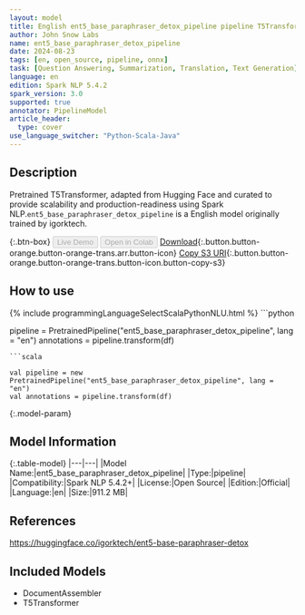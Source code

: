 ```yaml
---
layout: model
title: English ent5_base_paraphraser_detox_pipeline pipeline T5Transformer from igorktech
author: John Snow Labs
name: ent5_base_paraphraser_detox_pipeline
date: 2024-08-23
tags: [en, open_source, pipeline, onnx]
task: [Question Answering, Summarization, Translation, Text Generation]
language: en
edition: Spark NLP 5.4.2
spark_version: 3.0
supported: true
annotator: PipelineModel
article_header:
  type: cover
use_language_switcher: "Python-Scala-Java"
---
```


## Description

Pretrained T5Transformer, adapted from Hugging Face and curated to provide scalability and production-readiness using Spark NLP.`ent5_base_paraphraser_detox_pipeline` is a English model originally trained by igorktech.

{:.btn-box}
<button class="button button-orange" disabled>Live Demo</button>
<button class="button button-orange" disabled>Open in Colab</button>
[Download](https://s3.amazonaws.com/auxdata.johnsnowlabs.com/public/models/ent5_base_paraphraser_detox_pipeline_en_5.4.2_3.0_1724417585093.zip){:.button.button-orange.button-orange-trans.arr.button-icon}
[Copy S3 URI](s3://auxdata.johnsnowlabs.com/public/models/ent5_base_paraphraser_detox_pipeline_en_5.4.2_3.0_1724417585093.zip){:.button.button-orange.button-orange-trans.button-icon.button-copy-s3}

## How to use



<div class="tabs-box" markdown="1">
{% include programmingLanguageSelectScalaPythonNLU.html %}
```python

pipeline = PretrainedPipeline("ent5_base_paraphraser_detox_pipeline", lang = "en")
annotations =  pipeline.transform(df)   

```
```scala

val pipeline = new PretrainedPipeline("ent5_base_paraphraser_detox_pipeline", lang = "en")
val annotations = pipeline.transform(df)

```
</div>

{:.model-param}
## Model Information

{:.table-model}
|---|---|
|Model Name:|ent5_base_paraphraser_detox_pipeline|
|Type:|pipeline|
|Compatibility:|Spark NLP 5.4.2+|
|License:|Open Source|
|Edition:|Official|
|Language:|en|
|Size:|911.2 MB|

## References

https://huggingface.co/igorktech/ent5-base-paraphraser-detox

## Included Models

- DocumentAssembler
- T5Transformer